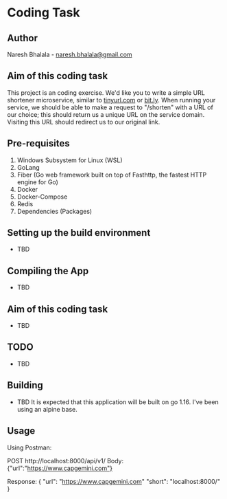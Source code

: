 # Coding Task

## Author
Naresh Bhalala - naresh.bhalala@gmail.com

## Aim of this coding task
This project is an coding exercise.
We'd like you to write a simple URL shortener microservice, similar to [tinyurl.com](http://tinyurl.com) or [bit.ly](bit.ly). When running your service, we should be able to make a request to "/shorten" with a URL of our choice; this should return us a unique URL on the service domain. Visiting this URL should redirect us to our original link.

## Pre-requisites
1. Windows Subsystem for Linux (WSL) 
2. GoLang
3. Fiber (Go web framework built on top of Fasthttp, the fastest HTTP engine for Go)
4. Docker
5. Docker-Compose
6. Redis
7. Dependencies (Packages)

## Setting up the build environment
- TBD

## Compiling the App
- TBD

## Aim of this coding task
- TBD

## TODO
- TBD


## Building
- TBD
It is expected that this application will be built on go 1.16. I've been using an alpine base.

## Usage

Using Postman:

POST http://localhost:8000/api/v1/
  Body:
  {"url":"https://www.capgemini.com"}

Response:
  {
    "url": "https://www.capgemini.com"
    "short": "localhost:8000/<ID>"
  }
